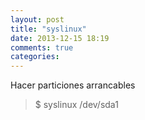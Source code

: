 ```yaml
---
layout: post
title: "syslinux"
date: 2013-12-15 18:19
comments: true
categories: 
---
```

Hacer particiones arrancables

>$ syslinux /dev/sda1

